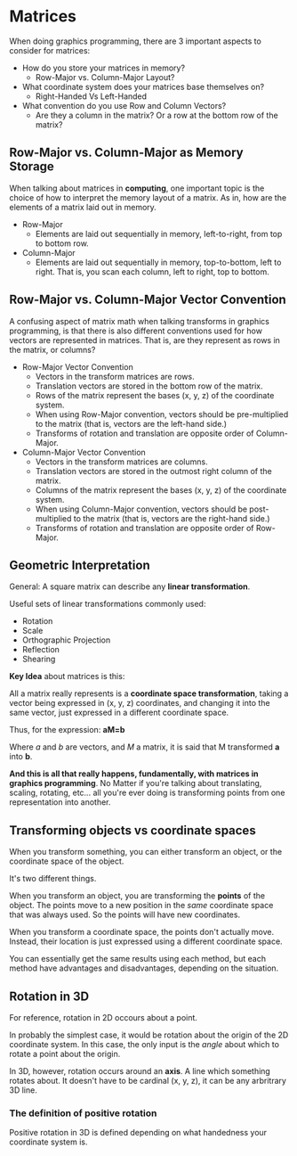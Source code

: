 # Matrices

When doing graphics programming, there are 3 important aspects to consider for matrices:

- How do you store your matrices in memory?
  - Row-Major vs. Column-Major Layout?
- What coordinate system does your matrices base themselves on?
  - Right-Handed Vs Left-Handed
- What convention do you use Row and Column Vectors?
  - Are they a column in the matrix? Or a row at the bottom row of the matrix?

## Row-Major vs. Column-Major as Memory Storage

When talking about matrices in **computing**, one important topic is the choice of how to interpret the memory layout of a matrix. As in, how are the elements of a matrix laid out in memory.

- Row-Major
  - Elements are laid out sequentially in memory, left-to-right, from top to bottom row.
- Column-Major
  - Elements are laid out sequentially in memory, top-to-bottom, left to right. That is, you scan each column, left to right, top to bottom.

## Row-Major vs. Column-Major Vector Convention

A confusing aspect of matrix math when talking transforms in graphics programming, is that there is also different conventions used for how vectors are represented in matrices. That is, are they represent as rows in the matrix, or columns?

- Row-Major Vector Convention
  - Vectors in the transform matrices are rows.
  - Translation vectors are stored in the bottom row of the matrix.
  - Rows of the matrix represent the bases (x, y, z) of the coordinate system.
  - When using Row-Major convention, vectors should be pre-multiplied to the matrix (that is, vectors are the left-hand side.)
  - Transforms of rotation and translation are opposite order of Column-Major.
- Column-Major Vector Convention
  - Vectors in the transform matrices are columns.
  - Translation vectors are stored in the outmost right column of the matrix.
  - Columns of the matrix represent the bases (x, y, z) of the coordinate system.
  - When using Column-Major convention, vectors should be post-multiplied to the matrix (that is, vectors are the right-hand side.)
  - Transforms of rotation and translation are opposite order of Row-Major.

## Geometric Interpretation

General: A square matrix can describe any **linear transformation**.

Useful sets of linear transformations commonly used:

- Rotation
- Scale
- Orthographic Projection
- Reflection
- Shearing

**Key Idea** about matrices is this:

All a matrix really represents is a **coordinate space transformation**, taking a vector being expressed in (x, y, z) coordinates, and changing it into the same vector, just expressed in a different coordinate space.

Thus, for the expression: **aM=b**

Where *a* and *b* are vectors, and *M* a matrix, it is said that M transformed **a** into **b**.

**And this is all that really happens, fundamentally, with matrices in graphics programming**. No Matter if you're talking about translating, scaling, rotating, etc... all you're ever doing is transforming points from one representation into another.

## Transforming objects vs coordinate spaces

When you transform something, you can either transform an object, or the coordinate space of the object.

It's two different things.

When you transform an object, you are transforming the **points** of the object. The points move to a new position in the *same* coordinate space that was always used. So the points will have new coordinates.

When you transform a coordinate space, the points don't actually move. Instead, their location is just expressed using a different coordinate space.

You can essentially get the same results using each method, but each method have advantages and disadvantages, depending on the situation.

## Rotation in 3D

For reference, rotation in 2D occours about a point.

In probably the simplest case, it would be rotation about the origin of the 2D coordinate system. In this case, the only input is the *angle* about which to rotate a point about the origin.

In 3D, however, rotation occurs around an **axis**. A line which something rotates about. It doesn't have to be cardinal (x, y, z), it can be any arbritrary 3D line.

### The definition of positive rotation

Positive rotation in 3D is defined depending on what handedness your coordinate system is.